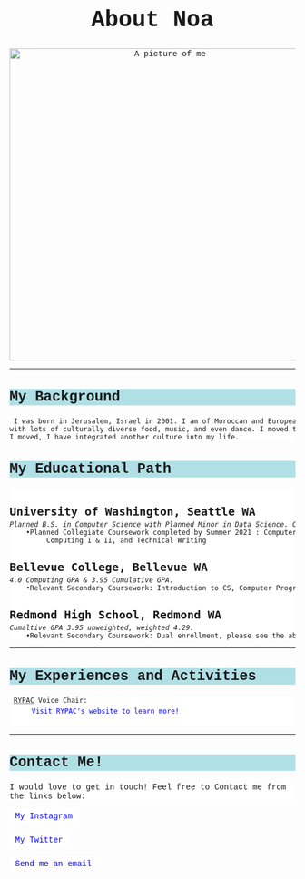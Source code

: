 <!DOCTYPE html>
<html lang="en-US">
<head>

<title>About Noa</title>	

</head>

<style> 
img  {
    width:550px;
    heigth:550px;
}
body {
	background-image : url(https://weneedfun.com/wp-content/uploads/2016/10/Vintage-Floral-Wallpaper-7.jpg);
	 font-family: courier;
}
h1   {
	font-size:40px; text-align:center;
}
h2   {
	font-size:25; background-color:powderblue;
}
h3{
	font-size:20;
	 background-color:white;
	 margin-bottom:-10px;
}

p    {
	background-color:white
	font-size: 12;
}
pre  {
	background-color:white;
	font-size:12;
	
}
a:link, a:visited {
  background-color: white;
  color: blue;
  padding: 5px 10px;
  text-align: center;
  text-decoration: none;
  display: inline-block;
}

a:hover, a:active {
  background-color: gray;
  color:black;
}
</style>

<body>

<!-- Intro -->
<h1 ><b>About Noa</b></h1>
<img src="C:\Users\noafe\OneDrive\Desktop\pictureofme.jpg"  alt="A picture of me" style="text-align:center;">

<hr><!-- Background/get to know me -->

<h2 title="My Cultural Background">My Background</h2>
<pre> I was born in Jerusalem, Israel in 2001. I am of Moroccan and European Descent. This means my family loves huge gatherings
with lots of culturally diverse food, music, and even dance. I moved to Redmond, Washington  when I was 6 years old. Since
I moved, I have integrated another culture into my life. 
</pre>
<h2 title="Educational History">My Educational Path</h2>
<pre>
<h3>University of Washington, Seattle WA								  Class of 2024</h3> 
<i>Planned B.S. in Computer Science with Planned Minor in Data Science. Current Junior Standing from transfer credits.</i>
    •Planned Collegiate Coursework completed by Summer 2021 : Computer Programming II, Calculus III, Linear Algebra, Foundations of 
         Computing I & II, and Technical Writing
<h3>Bellevue College, Bellevue WA								          Class of 2020 </h3>
<i>4.0 Computing GPA & 3.95 Cumulative GPA.	</i>	 	 	 	 	                                  
	•Relevant Secondary Coursework: Introduction to CS, Computer Programming I, Calculus I & II, Statistics
<h3>Redmond High School, Redmond WA							                  Class of 2020 </h3> 	 
<i>Cumaltive GPA 3.95 unweighted, weighted 4.29.</i>	 	 	 	 	                      
	•Relevant Secondary Coursework: Dual enrollment, please see the above Bellevue College section
</pre>
<hr><!-- activities -->
<h2 title="Experiences I've learned from!">My Experiences and Activities</h2>
<pre> <abbr title="Redmond Youth Partnership Advisory Committee">RYPAC</abbr> Voice Chair:
	<a href="https://www.redmond.gov/556/Redmond-Youth-Partnership-Advisory-Commi" target="_blank" style=" background-color:white !important ">Visit RYPAC's website to learn more!</a>

</pre>
<hr> <!-- Connect! -->
<h2 title="Ways to get in touch with me!" s> Contact Me! </h2>
<p style= "background-color: white !important;"> I would love to get in touch! Feel free to Contact me from the links below:</p>
<a href= "https://www.instagram.com/noa.f7/">My Instagram</a>
<br>
<br>
<a href= "https://www.twitter.com/noaferman1/">My Twitter</a>
<br>
<br>
<a href="mailto:noaferman@hotmail.com">Send me an email</a>

</body>

</html>


